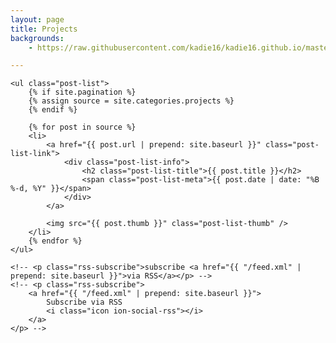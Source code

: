 ```yaml
---
layout: page
title: Projects 
backgrounds: 
    - https://raw.githubusercontent.com/kadie16/kadie16.github.io/master/assets/images/backgrounds/368266-colorful-flower-field.jpg

---
```


<div class="home">

    <ul class="post-list">
        {% if site.pagination %}
        {% assign source = site.categories.projects %}
        {% endif %}

        {% for post in source %}
        <li>
            <a href="{{ post.url | prepend: site.baseurl }}" class="post-list-link">
                <div class="post-list-info">
                    <h2 class="post-list-title">{{ post.title }}</h2>
                    <span class="post-list-meta">{{ post.date | date: "%B %-d, %Y" }}</span>
                </div>
            </a>

            <img src="{{ post.thumb }}" class="post-list-thumb" />
        </li>
        {% endfor %}
    </ul>

    <!-- <p class="rss-subscribe">subscribe <a href="{{ "/feed.xml" | prepend: site.baseurl }}">via RSS</a></p> -->
    <!-- <p class="rss-subscribe">
        <a href="{{ "/feed.xml" | prepend: site.baseurl }}">
            Subscribe via RSS
            <i class="icon ion-social-rss"></i>
        </a>
    </p> -->
</div>
